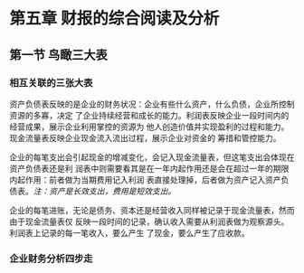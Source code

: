 # 第五章 财报的综合阅读及分析

## 第一节 鸟瞰三大表

### 相互关联的三张大表

资产负债表反映的是企业的财务状况：企业有些什么资产，什么负债，企业所控制资源的多寡，决定
了企业持续经营和成长的能力。利润表反映企业一段时间内的经营成果，展示企业利用掌控的资源为
他人创造价值并实现盈利的过程和能力。现金流量表反映企业现金流入流出过程，展示企业对资金的
筹措和管控能力。

企业的每笔支出会引起现金的增减变化，会记入现金流量表，但这笔支出会体现在资产负债表还是利
润表中则需要看其是在一年内起作用还是会在超过一年的期限内起作用：前者做为当期费用记入利润
表直接处理掉，后者做为资产记入资产负债表。*注：资产是长效支出，费用是短效支出。*

企业的每笔进账，无论是债务、资本还是经营收入同样被记录于现金流量表，然而由于现金流量表仅
反映一段时间的记录，确认收入需要从利润表做为观察源头。利润表上记录的每一笔收入，要么产生
了现金，要么产生了应收款。

### 企业财务分析四步走
